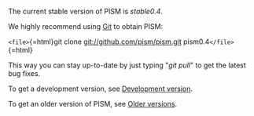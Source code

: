 The current stable version of PISM is *stable0.4*.

We highly recommend using [Git](http://git-scm.com/) to
obtain PISM:

`<file>`{=html}git clone <git://github.com/pism/pism.git>
pism0.4`</file>`{=html}

This way you can stay up-to-date by just typing "*git pull*" to get
the latest bug fixes.

To get a development version, see [Development
version](Development_version).

To get an older version of PISM, see [Older
versions](Older_versions).
